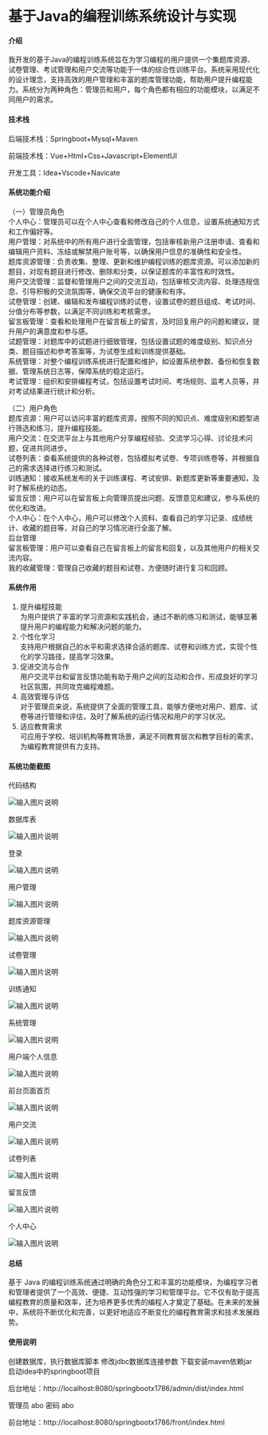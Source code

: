 # 基于Java的编程训练系统设计与实现

#### 介绍

我开发的基于Java的编程训练系统旨在为学习编程的用户提供一个集题库资源、试卷管理、考试管理和用户交流等功能于一体的综合性训练平台。系统采用现代化的设计理念，支持高效的用户管理和丰富的题库管理功能，帮助用户提升编程能力。系统分为两种角色：管理员和用户，每个角色都有相应的功能模块，以满足不同用户的需求。

#### 技术栈

后端技术栈：Springboot+Mysql+Maven

前端技术栈：Vue+Html+Css+Javascript+ElementUI

开发工具：Idea+Vscode+Navicate

#### 系统功能介绍

（一）管理员角色  
个人中心：管理员可以在个人中心查看和修改自己的个人信息，设置系统通知方式和工作偏好等。  
用户管理：对系统中的所有用户进行全面管理，包括审核新用户注册申请、查看和编辑用户资料、冻结或解禁用户账号等，以确保用户信息的准确性和安全性。  
题库资源管理：负责收集、整理、更新和维护编程训练的题库资源。可以添加新的题目，对现有题目进行修改、删除和分类，以保证题库的丰富性和时效性。  
用户交流管理：监督和管理用户之间的交流互动，包括审核交流内容、处理违规信息、引导积极的交流氛围等，确保交流平台的健康和有序。  
试卷管理：创建、编辑和发布编程训练的试卷，设置试卷的题目组成、考试时间、分值分布等参数，以满足不同训练和考核需求。  
留言板管理：查看和处理用户在留言板上的留言，及时回复用户的问题和建议，提升用户的满意度和参与感。  
试题管理：对题库中的试题进行细致管理，包括设置试题的难度级别、知识点分类、题目描述和参考答案等，为试卷生成和训练提供基础。  
系统管理：对整个编程训练系统进行配置和维护，如设置系统参数、备份和恢复数据、管理系统日志等，保障系统的稳定运行。  
考试管理：组织和安排编程考试，包括设置考试时间、考场规则、监考人员等，并对考试结果进行统计和分析。  

（二）用户角色  
题库资源：用户可以访问丰富的题库资源，按照不同的知识点、难度级别和题型进行筛选和练习，提升编程技能。  
用户交流：在交流平台上与其他用户分享编程经验、交流学习心得、讨论技术问题，促进共同进步。  
试卷列表：查看系统提供的各种试卷，包括模拟考试卷、专项训练卷等，并根据自己的需求选择进行练习和测试。  
训练通知：接收系统发布的关于训练课程、考试安排、新题库更新等重要通知，及时了解系统的动态。  
留言反馈：用户可以在留言板上向管理员提出问题、反馈意见和建议，参与系统的优化和改进。  
个人中心：在个人中心，用户可以修改个人资料、查看自己的学习记录、成绩统计、收藏的题目等，对自己的学习情况进行全面了解。  
后台管理  
留言板管理：用户可以查看自己在留言板上的留言和回复，以及其他用户的相关交流内容。  
我的收藏管理：管理自己收藏的题目和试卷，方便随时进行复习和回顾。  

#### 系统作用

1. 提升编程技能  
为用户提供了丰富的学习资源和实践机会，通过不断的练习和测试，能够显著提升用户的编程能力和解决问题的能力。  
2. 个性化学习  
支持用户根据自己的水平和需求选择合适的题库、试卷和训练方式，实现个性化的学习路径，提高学习效果。  
3. 促进交流与合作  
用户交流平台和留言反馈功能有助于用户之间的互动和合作，形成良好的学习社区氛围，共同攻克编程难题。  
4. 高效管理与评估  
对于管理员来说，系统提供了全面的管理工具，能够方便地对用户、题库、试卷等进行管理和评估，及时了解系统的运行情况和用户的学习状况。  
5. 适应教育需求  
可应用于学校、培训机构等教育场景，满足不同教育层次和教学目标的需求，为编程教育提供有力支持。  

#### 系统功能截图

代码结构

![输入图片说明](images/7dac89347ae5e3066614fc7f5619327.png)

数据库表

![输入图片说明](images/91cebbee7f931196438faf76ede4179.png)

登录

![输入图片说明](images/2fcdbf0ef7d481cea5ba2546239b438.png)

用户管理

![输入图片说明](images/822d55c94de73fc78aa0b453d5b76ca.png)

题库资源管理

![输入图片说明](images/4020df7902dad6c0822c648f2b6955c.png)

试卷管理

![输入图片说明](images/58d80555f224125d4f9f550c009cb40.png)

训练通知

![输入图片说明](images/76f54145371ae5c75398fcfc75e80e9.png)

系统管理

![输入图片说明](images/61a440cdc57dee04f2b72855183c0d1.png)

用户端个人信息

![输入图片说明](images/93d24fbc6980ee4934873a6709a6b49.png)

前台页面首页

![输入图片说明](images/35f1513f89707740ca4733d99f5646f.png)

用户交流

![输入图片说明](images/a4651868f951b0316b4f53bcb06187b.png)

试卷列表

![输入图片说明](images/ebd2d8b717a2d720f74202824c88c5c.png)

留言反馈

![输入图片说明](images/57ffa82e2a0146ab4fee39192eacaaf.png)

个人中心

![输入图片说明](images/8abdcafef1a67d61c70b620f913e442.png)

#### 总结

基于 Java 的编程训练系统通过明确的角色分工和丰富的功能模块，为编程学习者和管理者提供了一个高效、便捷、互动性强的学习和管理平台。它不仅有助于提高编程教育的质量和效率，还为培养更多优秀的编程人才奠定了基础。在未来的发展中，系统将不断优化和完善，以更好地适应不断变化的编程教育需求和技术发展趋势。

#### 使用说明

创建数据库，执行数据库脚本 修改jdbc数据库连接参数 下载安装maven依赖jar 启动idea中的springboot项目

后台地址：http://localhost:8080/springbootx1786/admin/dist/index.html

管理员  abo 密码 abo

前台地址：http://localhost:8080/springbootx1786/front/index.html